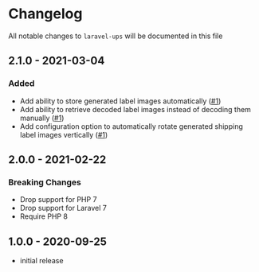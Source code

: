# Changelog

All notable changes to `laravel-ups` will be documented in this file

## 2.1.0 - 2021-03-04
### Added
- Add ability to store generated label images automatically ([#1](https://github.com/rawilk/laravel-ups/issues/1))
- Add ability to retrieve decoded label images instead of decoding them manually ([#1](https://github.com/rawilk/laravel-ups/issues/1))
- Add configuration option to automatically rotate generated shipping label images vertically ([#1](https://github.com/rawilk/laravel-ups/issues/1))

## 2.0.0 - 2021-02-22
### Breaking Changes
- Drop support for PHP 7
- Drop support for Laravel 7
- Require PHP 8

## 1.0.0 - 2020-09-25

- initial release
